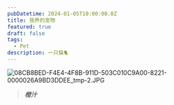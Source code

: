 ```yaml
---
pubDatetime: 2024-01-05T10:00:00.0Z
title: 我养的宠物
featured: true
draft: false
tags:
  - Pet
description: 一只猫🐈
---
```


![08CB8BED-F4E4-4F8B-911D-503C010C9A00-8221-0000026A9BD3DDEE_tmp-2.JPG](https://s2.loli.net/2024/01/05/VxljzRHGNsk4Am9.jpg)

> **_橙汁_**
